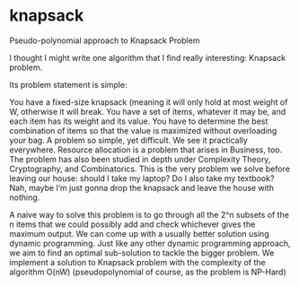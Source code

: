# knapsack
Pseudo-polynomial approach to Knapsack Problem

I thought I might write one algorithm that I find really interesting: Knapsack problem.

Its problem statement is simple:

You have a fixed-size knapsack (meaning it will only hold at most weight of W, otherwise it will break.
You have a set of items, whatever it may be, and each item has its weight and its value.
You have to determine the best combination of items so that the value is maximized without overloading your bag.
A problem so simple, yet difficult.  We see it practically everywhere.  Resource allocation is a problem that arises in Business, too.  The problem has also been studied in depth under Complexity Theory, Cryptography, and Combinatorics.  This is the very problem we solve before leaving our house: should I take my laptop?  Do I also take my textbook?  Nah, maybe I’m just gonna drop the knapsack and leave the house with nothing.

A naive way to solve this problem is to go through all the 2^n subsets of the n items that we could possibly add and check whichever gives the maximum output.  We can come up with a usually better solution using dynamic programming.  Just like any other dynamic programming approach, we aim to find an optimal sub-solution to tackle the bigger problem.  We implement a solution to Knapsack problem with the complexity of the algorithm O(nW) (pseudopolynomial of course, as the problem is NP-Hard)
